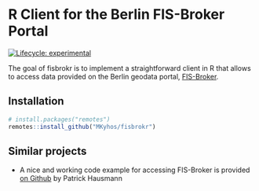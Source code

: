 
<!-- README.md is generated from README.Rmd. Please edit that file -->

# R Client for the Berlin FIS-Broker Portal

<!-- badges: start -->

[![Lifecycle:
experimental](https://img.shields.io/badge/lifecycle-experimental-orange.svg)](https://www.tidyverse.org/lifecycle/#experimental)
<!-- badges: end -->

The goal of fisbrokr is to implement a straightforward client in R that
allows to access data provided on the Berlin geodata portal,
[FIS-Broker](https://fbinter.stadt-berlin.de/fb/index.jsp).

## Installation

``` r
# install.packages("remotes")
remotes::install_github("MKyhos/fisbrokr")
```

## Similar projects

-   A nice and working code example for accessing FIS-Broker is provided
    [on Github](https://github.com/patperu/fisbroker_data) by Patrick
    Hausmann

